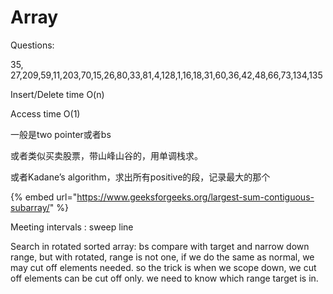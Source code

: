 # Array

Questions:

35, 27,209,59,11,203,70,15,26,80,33,81,4,128,1,16,18,31,60,36,42,48,66,73,134,135



Insert/Delete time O\(n\)

Access time O\(1\)



一般是two pointer或者bs



或者类似买卖股票，带山峰山谷的，用单调栈求。

或者Kadane’s algorithm，求出所有positive的段，记录最大的那个

{% embed url="https://www.geeksforgeeks.org/largest-sum-contiguous-subarray/" %}



Meeting intervals : sweep line



Search in rotated sorted array:  bs compare with target and narrow down range, but with rotated, range is not one, if we do the same as normal, we may cut off elements needed. so the trick is when we scope down, we cut off elements can be cut off only. we need to know which range target is in.





